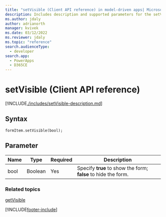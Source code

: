 ```yaml
---
title: "setVisible (Client API reference) in model-driven apps| MicrosoftDocs"
description: Includes description and supported parameters for the setVisible method.
ms.author: jdaly
author: adrianorth
manager: kvivek
ms.date: 03/12/2022
ms.reviewer: jdaly
ms.topic: "reference"
search.audienceType: 
  - developer
search.app: 
  - PowerApps
  - D365CE
---
```

# setVisible (Client API reference)

[!INCLUDE[./includes/setVisible-description.md](./includes/setVisible-description.md)] 

## Syntax

`formItem.setVisible(bool);`

## Parameter

|Name|Type|Required|Description|
|--|--|--|--|
|bool|Boolean|Yes|Specify **true** to show the form; **false** to hide the form.|

### Related topics

[getVisible](getVisible.md)


[!INCLUDE[footer-include](../../../../../includes/footer-banner.md)]